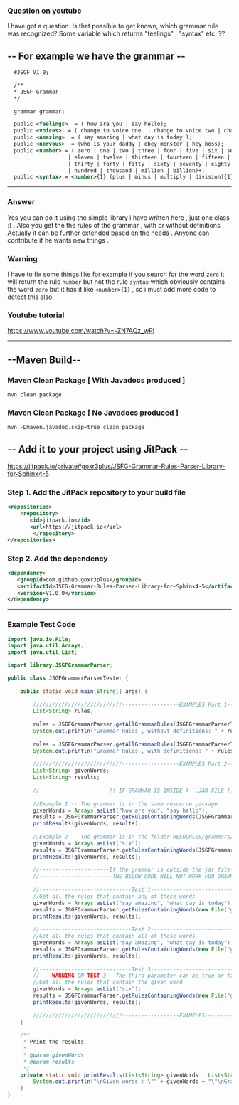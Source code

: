 ### Question on youtube

I have got a question. Is that possible to get known, which grammar rule was recognized? Some variable which returns "feelings" , "syntax" etc. ??

## -- For example we have the grammar --

``` XML 
  #JSGF V1.0;

  /**
  * JSGF Grammar 
  */

  grammar grammar;

  public <feelings>  = ( how are you | say hello);
  public <voices>  = ( change to voice one  | change to voice two | change to voice three );
  public <amazing>  = ( say amazing | what day is today );
  public <nervous>  = (who is your daddy | obey monster | hey boss);
  public <number> = ( zero | one | two | three | four | five | six | seven | nine | ten
                   | eleven | twelve | thirteen | fourteen | fifteen | sixteen | seventeen | eighteen | nineteen | twenty 
                   | thirty | forty | fifty | sixty | seventy | eighty | ninety 
		           | hundred | thousand | million | billion)+;                   
  public <syntax> = <number>{1} (plus | minus | multiply | division){1} <number>{1}; 
```
---

### Answer

Yes you can do it using the simple library i have written here , just one class :) . Also you get the the rules of the grammar , with or without definitions . Actually it can be further extended based on the needs . Anyone can contribute if he wants new things .

### Warning

I have to fix some things like for example if you search for the word `zero` it will return the rule `number` but not the rule `syntax` which obviously contains
the word `zero` but it has it like `<number>{1}` , so i must add more code to detect this also.

### Youtube tutorial

https://www.youtube.com/watch?v=-ZN7AQz_wPI

---

## --Maven Build--

### Maven Clean Package [ With Javadocs produced ]

```mvn clean package``` 

### Maven Clean Package [ No Javadocs produced ]

```mvn -Dmaven.javadoc.skip=true clean package``` 

## -- Add it to your project using JitPack --

https://jitpack.io/private#goxr3plus/JSFG-Grammar-Rules-Parser-Library-for-Sphinx4-5

### Step 1. Add the JitPack repository to your build file
``` XML
<repositories>
	<repository>
	   <id>jitpack.io</id>
	   <url>https://jitpack.io</url>
        </repository>
</repositories>
```

###  Step 2. Add the dependency
``` XML
<dependency>
   <groupId>com.github.goxr3plus</groupId>
   <artifactId>JSFG-Grammar-Rules-Parser-Library-for-Sphinx4-5</artifactId>
   <version>V1.0.0</version>
</dependency>
```

---

### Example Test Code


```JAVA
import java.io.File;
import java.util.Arrays;
import java.util.List;

import library.JSGFGrammarParser;

public class JSGFGrammarParserTester {
	
	public static void main(String[] args) {
		
		////////////////////////////------------------EXAMPLES Part 1--------------///////////////////////////////////////
		List<String> rules;
		
		rules = JSGFGrammarParser.getAllGrammarRules(JSGFGrammarParserTester.class.getResourceAsStream("grammar1.gram"), false);
		System.out.println("Grammar Rules , without definitions: " + rules + "\n");
		
		rules = JSGFGrammarParser.getAllGrammarRules(JSGFGrammarParserTester.class.getResourceAsStream("grammar1.gram"), true);
		System.out.println("Grammar Rules , with definitions: " + rules + "\n");
		
		////////////////////////////------------------EXAMPLES Part 2--------------///////////////////////////////////////
		List<String> givenWords;
		List<String> results;
		
		//----------------------!! IF GRAMMAR IS INSIDE A `.JAR FILE !!!----------------------
		
		//Example 1 -- The grammar is in the same resource package
		givenWords = Arrays.asList("how are you", "say hello");
		results = JSGFGrammarParser.getRulesContainingWords(JSGFGrammarParserTester.class.getResourceAsStream("grammar1.gram"), givenWords, false);
		printResults(givenWords, results);
		
		//Example 2 -- The grammar is in the folder RESOURCES/grammars/grammar2.gram	
		givenWords = Arrays.asList("six");
		results = JSGFGrammarParser.getRulesContainingWords(JSGFGrammarParserTester.class.getResourceAsStream("/grammars/grammar2.gram"), givenWords, true);
		printResults(givenWords, results);
		
		//----------------------If the grammar is outside the jar file-----------------------
		//-----------------------THE BELOW CODE WILL NOT WORK FOR GRAMMAR FILES INSIDE THE JAR FILE----------------------
		
		//-----------------------------Test 1-----------------------------			
		//Get all the rules that contain any of these words 
		givenWords = Arrays.asList("say amazing", "what day is today");
		results = JSGFGrammarParser.getRulesContainingWords(new File("grammar.gram"), Arrays.asList("say amazing", "what day is today"), false);
		printResults(givenWords, results);
		
		//-----------------------------Test 2-----------------------------
		//Get all the rules that contain all of these words 
		givenWords = Arrays.asList("say amazing", "what day is today");
		results = JSGFGrammarParser.getRulesContainingWords(new File("grammar.gram"), givenWords, true);
		printResults(givenWords, results);
		
		//-----------------------------Test 3-----------------------------	
		//----WARNING ON TEST 3---The third parameter can be true or false here , it doesn't matter cause it is one word
		//Get all the rules that contain the given word	
		givenWords = Arrays.asList("six");
		results = JSGFGrammarParser.getRulesContainingWords(new File("grammar.gram"), givenWords, true);
		printResults(givenWords, results);
		
		////////////////////////////------------------EXAMPLES--------------///////////////////////////////////////
	}
	
	/**
	 * Print the results
	 * 
	 * @param givenWords
	 * @param results
	 */
	private static void printResults(List<String> givenWords , List<String> results) {
		System.out.println("\nGiven words : \"" + givenWords + "\"\nGrammar Rules containing them :-> " + results);
	}
}


```
